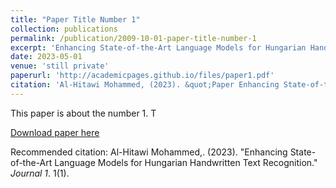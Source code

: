 ```yaml
---
title: "Paper Title Number 1"
collection: publications
permalink: /publication/2009-10-01-paper-title-number-1
excerpt: 'Enhancing State-of-the-Art Language Models for Hungarian Handwritten Text Recognition'
date: 2023-05-01
venue: 'still private'
paperurl: 'http://academicpages.github.io/files/paper1.pdf'
citation: 'Al-Hitawi Mohammed, (2023). &quot;Paper Enhancing State-of-the-Art Language Models for Hungarian Handwritten Text Recognition .&quot; <i>Journal 1</i>. 1(1).'
---
```

This paper is about the number 1. T

[Download paper here](http://Mohammed20201991.github.io/files/paper1.pdf)

Recommended citation: Al-Hitawi Mohammed,. (2023). "Enhancing State-of-the-Art Language Models for Hungarian Handwritten Text Recognition." <i>Journal 1</i>. 1(1).